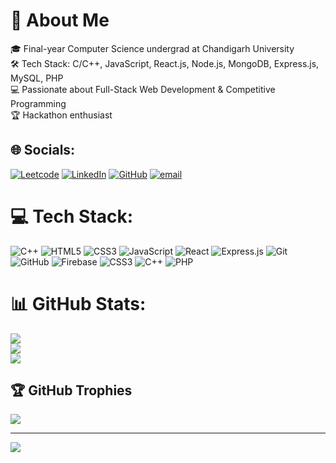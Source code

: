 # 💫 About Me <br>
🎓 Final-year Computer Science undergrad at Chandigarh University <br>
🛠️ Tech Stack: C/C++, JavaScript, React.js, Node.js, MongoDB, Express.js, MySQL, PHP <br>
💻 Passionate about Full-Stack Web Development & Competitive Programming <br>
🏆 Hackathon enthusiast


## 🌐 Socials:

[![Leetcode](https://img.shields.io/badge/LeetCode-FFA116?logo=leetcode&logoColor=white)](https://leetcode.com/Rohit2968/)
[![LinkedIn](https://img.shields.io/badge/LinkedIn-%230077B5.svg?logo=linkedin&logoColor=white)](https://www.linkedin.com/in/rohit-kumar-8b604a275/)
[![GitHub](https://img.shields.io/badge/GitHub-%23121011.svg?logo=github&logoColor=white)](https://github.com/Rohit2968)
[![email](https://img.shields.io/badge/Email-D14836?logo=gmail&logoColor=white)](mailto:rohit2968raj@gmail.com) 


# 💻 Tech Stack:
![C++](https://img.shields.io/badge/c++-%2300599C.svg?style=for-the-badge&logo=c%2B%2B&logoColor=white) ![HTML5](https://img.shields.io/badge/html5-%23E34F26.svg?style=for-the-badge&logo=html5&logoColor=white) ![CSS3](https://img.shields.io/badge/css3-%231572B6.svg?style=for-the-badge&logo=css3&logoColor=white) ![JavaScript](https://img.shields.io/badge/javascript-%23323330.svg?style=for-the-badge&logo=javascript&logoColor=%23F7DF1E) ![React](https://img.shields.io/badge/react-%2320232a.svg?style=for-the-badge&logo=react&logoColor=%2361DAFB) ![Express.js](https://img.shields.io/badge/express.js-%23404d59.svg?style=for-the-badge&logo=express&logoColor=%2361DAFB) ![Git](https://img.shields.io/badge/git-%23F05033.svg?style=for-the-badge&logo=git&logoColor=white) ![GitHub](https://img.shields.io/badge/github-%23121011.svg?style=for-the-badge&logo=github&logoColor=white) ![Firebase](https://img.shields.io/badge/firebase-a08021?style=for-the-badge&logo=firebase&logoColor=ffcd34) ![CSS3](https://img.shields.io/badge/css3-%231572B6.svg?style=for-the-badge&logo=css3&logoColor=white) ![C++](https://img.shields.io/badge/c++-%2300599C.svg?style=for-the-badge&logo=c%2B%2B&logoColor=white) ![PHP](https://img.shields.io/badge/php-%23777BB4.svg?style=for-the-badge&logo=php&logoColor=white)
# 📊 GitHub Stats:
![](https://github-readme-stats.vercel.app/api?username=Rohit2968&theme=dark&hide_border=false&include_all_commits=false&count_private=false)<br/>
![](https://nirzak-streak-stats.vercel.app/?user=Rohit2968&theme=dark&hide_border=false)<br/>
![](https://github-readme-stats.vercel.app/api/top-langs/?username=Rohit2968&theme=dark&hide_border=false&include_all_commits=false&count_private=false&layout=compact)

## 🏆 GitHub Trophies
![](https://github-profile-trophy.vercel.app/?username=Rohit2968&theme=radical&no-frame=false&no-bg=true&margin-w=4)

---
[![](https://visitcount.itsvg.in/api?id=Rohit2968&icon=0&color=0)](https://visitcount.itsvg.in)
